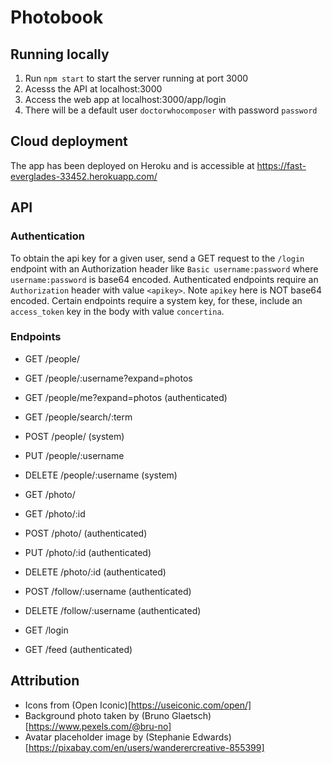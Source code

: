 # Photobook
## Running locally
1. Run `npm start` to start the server running at port 3000
2. Acesss the API at localhost:3000
3. Access the web app at localhost:3000/app/login
4. There will be a default user `doctorwhocomposer` with password `password`

## Cloud deployment
The app has been deployed on Heroku and is accessible at
https://fast-everglades-33452.herokuapp.com/

## API
### Authentication
To obtain the api key for a given user, send a GET request to the `/login`
endpoint with an Authorization header like `Basic username:password` where
`username:password` is base64 encoded.
Authenticated endpoints require an `Authorization` header with value `<apikey>`.
Note `apikey` here is NOT base64 encoded.
Certain endpoints require a system key, for these, include an `access_token`
key in the body with value `concertina`.

### Endpoints
- GET /people/
- GET /people/:username?expand=photos
- GET /people/me?expand=photos (authenticated)
- GET /people/search/:term
- POST /people/ (system)
- PUT /people/:username
- DELETE /people/:username (system)


- GET /photo/
- GET /photo/:id
- POST /photo/ (authenticated)
- PUT /photo/:id (authenticated)
- DELETE /photo/:id (authenticated)


- POST /follow/:username (authenticated)
- DELETE /follow/:username (authenticated)


- GET /login
- GET /feed (authenticated)

## Attribution
- Icons from (Open Iconic)[https://useiconic.com/open/]
- Background photo taken by (Bruno Glaetsch)[https://www.pexels.com/@bru-no]
- Avatar placeholder image by (Stephanie Edwards)[https://pixabay.com/en/users/wanderercreative-855399]
